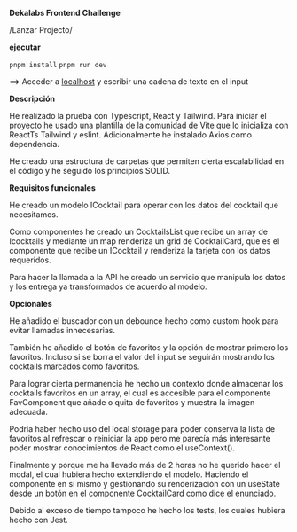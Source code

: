 **Dekalabs Frontend Challenge**

/Lanzar Projecto/

**ejecutar**

`pnpm install`
`pnpm run dev`

==> Acceder a [localhost](http://localhost:5173/) y escribir una cadena de texto en el input

**Descripción**

He realizado la prueba con Typescript, React y Tailwind.
Para iniciar el proyecto he usado una plantilla de la comunidad de Vite que lo inicializa con ReactTs Tailwind y eslint. Adicionalmente he instalado Axios como dependencia.

He creado una estructura de carpetas que permiten cierta escalabilidad en el código y he seguido los principios SOLID.

**Requisitos funcionales**

He creado un modelo ICocktail para operar con los datos del cocktail que necesitamos.

Como componentes he creado un CocktailsList que recibe un array de Icocktails y mediante un map renderiza un grid de CocktailCard, que es el componente que recibe un ICocktail y renderiza la tarjeta con los datos requeridos.

Para hacer la llamada a la API he creado un servicio que manipula los datos y los entrega ya transformados de acuerdo al modelo.

**Opcionales**

He añadido el buscador con un debounce hecho como custom hook para evitar llamadas innecesarias.

También he añadido el botón de favoritos y la opción de mostrar primero los favoritos. Incluso si se borra el valor del input se seguirán mostrando los cocktails marcados como favoritos.

Para lograr cierta permanencia he hecho un contexto donde almacenar los cocktails favoritos en un array, el cual es accesible para el componente FavComponent que añade o quita de favoritos y muestra la imagen adecuada.

Podría haber hecho uso del local storage para poder conserva la lista de favoritos al refrescar o reiniciar la app pero me parecía más interesante poder mostrar conocimientos de React como el useContext().

Finalmente y porque me ha llevado más de 2 horas no he querido hacer el modal, el cual hubiera hecho extendiendo el modelo. Haciendo el componente en si mismo y gestionando su renderización con un useState<boolean> desde un botón en el componente CocktailCard como dice el enunciado.

Debido al exceso de tiempo tampoco he hecho los tests, los cuales hubiera hecho con Jest.
